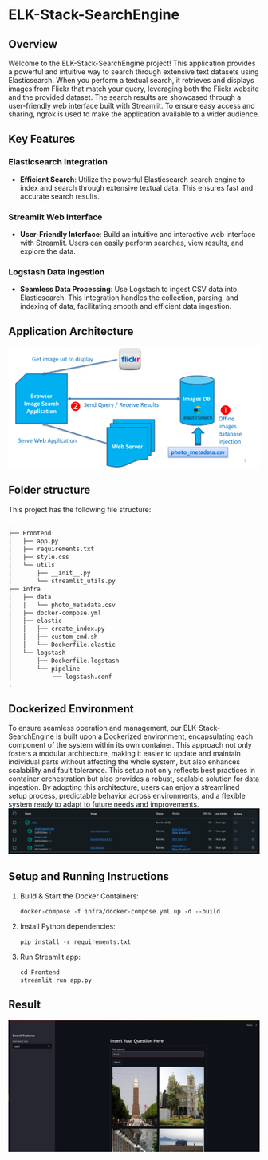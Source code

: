 # ELK-Stack-SearchEngine

## Overview
Welcome to the  ELK-Stack-SearchEngine project! This application provides a powerful and intuitive way to search through extensive text datasets using Elasticsearch. When you perform a textual search, it retrieves and displays images from Flickr that match your query, leveraging both the Flickr website and the provided dataset. The search results are showcased through a user-friendly web interface built with Streamlit. To ensure easy access and sharing, ngrok is used to make the application available to a wider audience.

## Key Features

### Elasticsearch Integration
- **Efficient Search**: Utilize the powerful Elasticsearch search engine to index and search through extensive textual data. This ensures fast and accurate search results.

### Streamlit Web Interface
- **User-Friendly Interface**: Build an intuitive and interactive web interface with Streamlit. Users can easily perform searches, view results, and explore the data.

### Logstash Data Ingestion
- **Seamless Data Processing**: Use Logstash to ingest CSV data into Elasticsearch. This integration handles the collection, parsing, and indexing of data, facilitating smooth and efficient data ingestion.

## Application Architecture
![Application Architecture](./images/architecture.png)

## Folder structure

This project has the following file structure:

```
.
├── Frontend
│   ├── app.py
│   ├── requirements.txt
│   ├── style.css
│   └── utils
│       ├── __init__.py
│       └── streamlit_utils.py
├── infra
│   ├── data
│   │   └── photo_metadata.csv
│   ├── docker-compose.yml
│   ├── elastic
│   │   ├── create_index.py
│   │   ├── custom_cmd.sh
│   │   └── Dockerfile.elastic
│   └── logstash
│       ├── Dockerfile.logstash
│       └── pipeline
│           └── logstash.conf
.
```
## Dockerized Environment
To ensure seamless operation and management, our ELK-Stack-SearchEngine is built upon a Dockerized environment, encapsulating each component of the system within its own container. This approach not only fosters a modular architecture, making it easier to update and maintain individual parts without affecting the whole system, but also enhances scalability and fault tolerance. This setup not only reflects best practices in container orchestration but also provides a robust, scalable solution for data ingestion. By adopting this architecture, users can enjoy a streamlined setup process, predictable behavior across environments, and a flexible system ready to adapt to future needs and improvements.
![Docker Cluster](images/docker.png)

## Setup and Running Instructions
1. Build & Start the Docker Containers: 
    ```
    docker-compose -f infra/docker-compose.yml up -d --build
    ```
2. Install Python dependencies:
    ```
    pip install -r requirements.txt
    ```
3. Run Streamlit app:
    ```
    cd Frontend
    streamlit run app.py
    ```
## Result
![result](images/result.png)